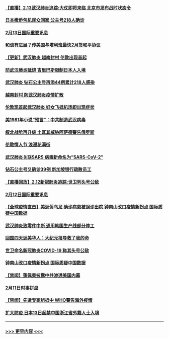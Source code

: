 #### [【直播】2.13武汉肺炎追踪:大仗即将来临 北京市发布战时状态令](../pages/prog202/a102776399.md?t=02132202) 
#### [日本撤侨包机民众回家 公主号218人确诊](../pages/prog202/a102776346.md?t=02132202) 
#### [2月13日国际重要讯息](../pages/prog202/a102776339.md?t=02132202) 
#### [和谈有进展？传美国与塔利班最快2月签和平协议](../pages/prog202/a102776291.md?t=02132202) 
#### [【更新】武汉肺炎 越南封村 伦敦出现首起](../pages/prog202/a102770740.md?t=02132202) 
#### [防武汉肺炎延烧 吉里巴斯限制日本人入境](../pages/prog202/a102776276.md?t=02132202) 
#### [武汉肺炎 钻石公主号再添44例累计218人感染](../pages/prog202/a102776089.md?t=02132202) 
#### [越南封村 防武汉肺炎疫情扩散](../pages/prog202/a102776214.md?t=02132202) 
#### [伦敦现首起武汉肺炎 妇女飞抵机场即出现症状](../pages/prog202/a102776031.md?t=02132202) 
#### [美1981年小说“预言”：中共制造武汉病毒](../pages/prog202/a102775980.md?t=02132202) 
#### [叙北战势再升级 土耳其威胁阿萨德警告俄罗斯](../pages/prog202/a102775904.md?t=02132202) 
#### [伦敦情人节 浪漫花满街](../pages/prog202/a102775786.md?t=02132202) 
#### [武汉肺炎关联SARS 病毒新命名为“SARS-CoV-2”](../pages/prog202/a102775719.md?t=02132202) 
#### [钻石公主号又确诊39例 新加坡银行疏散员工](../pages/prog202/a102775691.md?t=02132202) 
#### [【直播回放】2.12新冠肺炎追踪:世卫列头号公敌](../pages/prog202/a102775541.md?t=02132202) 
#### [2月12日国际重要讯息](../pages/prog202/a102775437.md?t=02132202) 
#### [【全球疫情直击】美返侨乌龙 确诊病患被误诊出院 钟南山改口疫情新拐点 国际质疑中国数据](../pages/prog202/a102775378.md?t=02132202) 
#### [武汉肺炎致零件中断 通用韩国生产线部分停工](../pages/prog202/a102775365.md?t=02132202) 
#### [回国四天返美华人：大纪元报导救了我的命](../pages/prog202/a102775342.md?t=02132202) 
#### [世卫命名新冠肺炎COVID-19 称其头号公敌](../pages/prog202/a102775196.md?t=02132202) 
#### [钟南山改口疫情新拐点 国际质疑中国数据](../pages/prog202/a102775178.md?t=02132202) 
#### [【禁闻】蓬佩奥披露中共渗透美国内幕](../pages/prog202/a102775129.md?t=02132202) 
#### [2月11日时事拼盘](../pages/prog202/a102775140.md?t=02132202) 
#### [【禁闻】先遣专家组抵中 WHO警告海外疫情](../pages/prog202/a102775112.md?t=02132202) 
#### [扩大防疫 日本13日起禁中国浙江省外籍人士入境](../pages/prog202/a102775051.md?t=02132202) 

----
#### [ >>> 更早内容 <<< ](../indexes/prog202-earlier.md)
